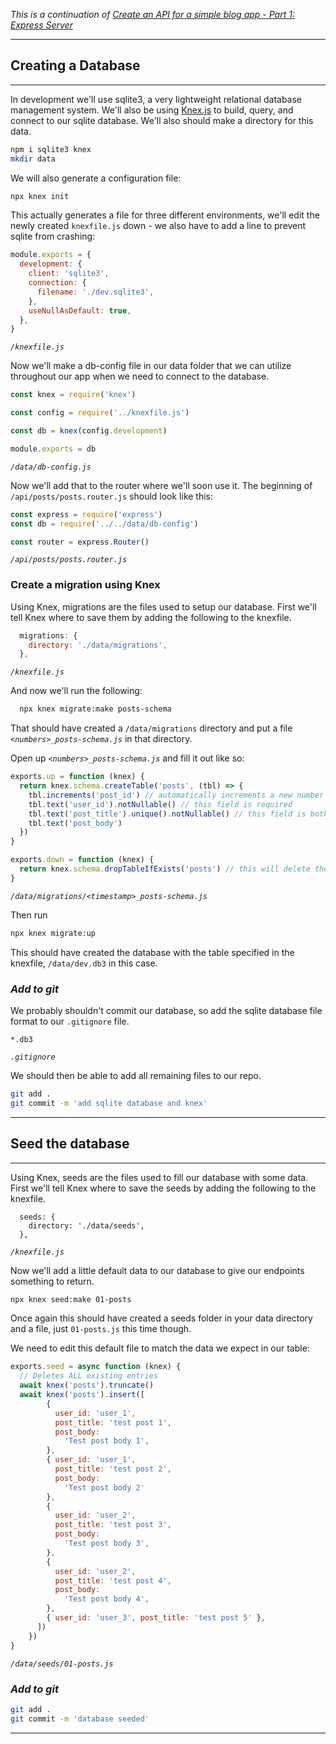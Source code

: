 _This is a continuation of [Create an API for a simple blog app - Part 1: Express Server](https://dev.to/ssmodish/create-an-api-for-a-simple-blog-app-part-1-5h1j-temp-slug-7718635?preview=b8b87e0b26081bfe5d5268419bc4d42b0d6cbc85d24224e08b425a2a946cfa80a0b070eae7260ef6e47d6fdb59c00636377f60d6aa326752e58b953b)_

---

## Creating a Database

---

In development we'll use sqlite3, a very lightweight relational database management system. We'll also be using [Knex.js](https://knexjs.org/) to build, query, and connect to our sqlite database. We'll also should make a directory for this data.

```bash
npm i sqlite3 knex
mkdir data
```

We will also generate a configuration file:

```bash
npx knex init
```

This actually generates a file for three different environments, we'll edit the newly created `knexfile.js` down - we also have to add a line to prevent sqlite from crashing:

```javascript
module.exports = {
  development: {
    client: 'sqlite3',
    connection: {
      filename: './dev.sqlite3',
    },
    useNullAsDefault: true,
  },
}
```

_`/knexfile.js`_

Now we'll make a db-config file in our data folder that we can utilize throughout our app when we need to connect to the database.

```javascript
const knex = require('knex')

const config = require('../knexfile.js')

const db = knex(config.development)

module.exports = db
```

_`/data/db-config.js`_

Now we'll add that to the router where we'll soon use it. The beginning of `/api/posts/posts.router.js` should look like this:

```javascript
const express = require('express')
const db = require('../../data/db-config')

const router = express.Router()
```

_`/api/posts/posts.router.js`_

### Create a migration using Knex

Using Knex, migrations are the files used to setup our database. First we'll tell Knex where to save them by adding the following to the knexfile.

```javascript
  migrations: {
    directory: './data/migrations',
  },
```

_`/knexfile.js`_

And now we'll run the following:

```bash
  npx knex migrate:make posts-schema
```

That should have created a `/data/migrations` directory and put a file _`<numbers>_posts-schema.js`_ in that directory.

Open up _`<numbers>_posts-schema.js`_ and fill it out like so:

```javascript
exports.up = function (knex) {
  return knex.schema.createTable('posts', (tbl) => {
    tbl.increments('post_id') // automatically increments a new number for each entry - this will be the Primary Key
    tbl.text('user_id').notNullable() // this field is required
    tbl.text('post_title').unique().notNullable() // this field is both required and must be unique
    tbl.text('post_body')
  })
}

exports.down = function (knex) {
  return knex.schema.dropTableIfExists('posts') // this will delete the posts table if run
}
```

_`/data/migrations/<timestamp>_posts-schema.js`_

Then run

```bash
npx knex migrate:up
```

This should have created the database with the table specified in the knexfile, `/data/dev.db3` in this case.

### _Add to git_

We probably shouldn't commit our database, so add the sqlite database file format to our `.gitignore` file.

```text
*.db3
```

_`.gitignore`_

We should then be able to add all remaining files to our repo.

```bash
git add .
git commit -m 'add sqlite database and knex'
```

---

## Seed the database

---

Using Knex, seeds are the files used to fill our database with some data. First we'll tell Knex where to save the seeds by adding the following to the knexfile.

```
  seeds: {
    directory: './data/seeds',
  },
```

_`/knexfile.js`_

Now we'll add a little default data to our database to give our endpoints something to return.

```bash
npx knex seed:make 01-posts
```

Once again this should have created a seeds folder in your data directory and a file, just `01-posts.js` this time though.

We need to edit this default file to match the data we expect in our table:

```javascript
exports.seed = async function (knex) {
  // Deletes ALL existing entries
  await knex('posts').truncate()
  await knex('posts').insert([
        {
          user_id: 'user_1',
          post_title: 'test post 1',
          post_body:
            'Test post body 1',
        },
        { user_id: 'user_1',
          post_title: 'test post 2',
          post_body:
            'Test post body 2'
        },
        {
          user_id: 'user_2',
          post_title: 'test post 3',
          post_body:
            'Test post body 3',
        },
        {
          user_id: 'user_2',
          post_title: 'test post 4',
          post_body:
            'Test post body 4',
        },
        { user_id: 'user_3', post_title: 'test post 5' },
      ])
    })
}
```

_`/data/seeds/01-posts.js`_

### _Add to git_

```bash
git add .
git commit -m 'database seeded'
```

---
